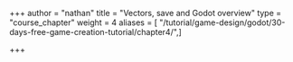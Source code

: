 +++
author = "nathan"
title = "Vectors, save and Godot overview"
type = "course_chapter"
weight = 4
aliases = [ "/tutorial/game-design/godot/30-days-free-game-creation-tutorial/chapter4/",]

+++